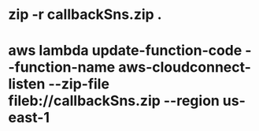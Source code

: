 # zip -r callbackSns.zip .

# aws lambda update-function-code --function-name aws-cloudconnect-listen --zip-file fileb://callbackSns.zip --region us-east-1
